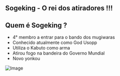 
## Sogeking - O rei dos atiradores !!!

## Quem é Sogeking ?


- 4° membro a entrar para o bando dos mugiwaras
- Conhecido atualmente como God Usopp
- Utiliza o Kabuto como arma
- Atirou fogo na bandeira do Governo Mundial
- Novo yonkou



![Image](https://terradaslendas.com/wp-content/uploads/2021/09/soge.jpeg)

